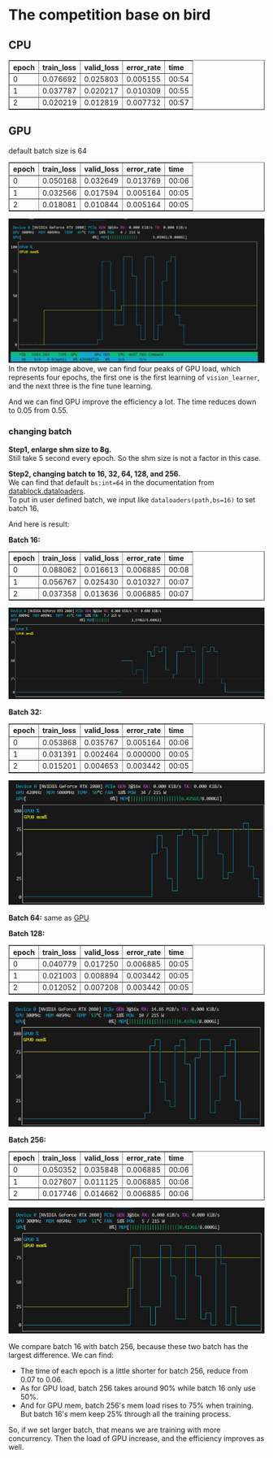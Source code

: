# The competition base on bird

## CPU

<table border="1" class="dataframe">
  <thead>
    <tr style="text-align: left;">
      <th>epoch</th>
      <th>train_loss</th>
      <th>valid_loss</th>
      <th>error_rate</th>
      <th>time</th>
    </tr>
  </thead>
  <tbody>
    <tr>
      <td>0</td>
      <td>0.076692</td>
      <td>0.025803</td>
      <td>0.005155</td>
      <td>00:54</td>
    </tr>
    <tr>
      <td>1</td>
      <td>0.037787</td>
      <td>0.020217</td>
      <td>0.010309</td>
      <td>00:55</td>
    </tr>
    <tr>
      <td>2</td>
      <td>0.020219</td>
      <td>0.012819</td>
      <td>0.007732</td>
      <td>00:57</td>
    </tr>
  </tbody>
</table>

## GPU

default batch size is 64

<table border="1" class="dataframe">
  <thead>
    <tr style="text-align: left;">
      <th>epoch</th>
      <th>train_loss</th>
      <th>valid_loss</th>
      <th>error_rate</th>
      <th>time</th>
    </tr>
  </thead>
  <tbody>
    <tr>
      <td>0</td>
      <td>0.050168</td>
      <td>0.032649</td>
      <td>0.013769</td>
      <td>00:06</td>
    </tr>
    <tr>
      <td>1</td>
      <td>0.032566</td>
      <td>0.017594</td>
      <td>0.005164</td>
      <td>00:05</td>
    </tr>
    <tr>
      <td>2</td>
      <td>0.018081</td>
      <td>0.010844</td>
      <td>0.005164</td>
      <td>00:05</td>
    </tr>
  </tbody>
</table>

![nvtop](/images/2024-04-14-GPUvsCPU/image.png)
In the nvtop image above, we can find four peaks of GPU load, which represents four epochs, the first one is the first learning of `vision_learner`, and the next three is the fine tune learning.

And we can find GPU improve the efficiency a lot. The time reduces down to 0.05 from 0.55.

### changing batch

**Step1, enlarge shm size to 8g.**\
Still take 5 second every epoch. So the shm size is not a factor in this case.

**Step2, changing batch to 16, 32, 64, 128, and 256.**\
We can find that default `bs:int=64` in the documentation from [datablock.dataloaders](https://docs.fast.ai/data.block.html#datablock.dataloaders).\
To put in user defined batch, we input like `dataloaders(path,bs=16)` to set batch 16.

And here is result:

**Batch 16:**
<table border="1" class="dataframe">
  <thead>
    <tr style="text-align: left;">
      <th>epoch</th>
      <th>train_loss</th>
      <th>valid_loss</th>
      <th>error_rate</th>
      <th>time</th>
    </tr>
  </thead>
  <tbody>
    <tr>
      <td>0</td>
      <td>0.088062</td>
      <td>0.016613</td>
      <td>0.006885</td>
      <td>00:08</td>
    </tr>
    <tr>
      <td>1</td>
      <td>0.056767</td>
      <td>0.025430</td>
      <td>0.010327</td>
      <td>00:07</td>
    </tr>
    <tr>
      <td>2</td>
      <td>0.037358</td>
      <td>0.013636</td>
      <td>0.006885</td>
      <td>00:07</td>
    </tr>
  </tbody>
</table>

![nvtop](/images/2024-04-14-GPUvsCPU/image16.png)

**Batch 32:**
<table border="1" class="dataframe">
  <thead>
    <tr style="text-align: left;">
      <th>epoch</th>
      <th>train_loss</th>
      <th>valid_loss</th>
      <th>error_rate</th>
      <th>time</th>
    </tr>
  </thead>
  <tbody>
    <tr>
      <td>0</td>
      <td>0.053868</td>
      <td>0.035767</td>
      <td>0.005164</td>
      <td>00:06</td>
    </tr>
    <tr>
      <td>1</td>
      <td>0.031391</td>
      <td>0.002464</td>
      <td>0.000000</td>
      <td>00:05</td>
    </tr>
    <tr>
      <td>2</td>
      <td>0.015201</td>
      <td>0.004653</td>
      <td>0.003442</td>
      <td>00:05</td>
    </tr>
  </tbody>
</table>

![nvtop](/images/2024-04-14-GPUvsCPU/image32.png)

**Batch 64:**
same as [GPU](#gpu)

**Batch 128:**
<table border="1" class="dataframe">
  <thead>
    <tr style="text-align: left;">
      <th>epoch</th>
      <th>train_loss</th>
      <th>valid_loss</th>
      <th>error_rate</th>
      <th>time</th>
    </tr>
  </thead>
  <tbody>
    <tr>
      <td>0</td>
      <td>0.040779</td>
      <td>0.017250</td>
      <td>0.006885</td>
      <td>00:05</td>
    </tr>
    <tr>
      <td>1</td>
      <td>0.021003</td>
      <td>0.008894</td>
      <td>0.003442</td>
      <td>00:05</td>
    </tr>
    <tr>
      <td>2</td>
      <td>0.012052</td>
      <td>0.007208</td>
      <td>0.003442</td>
      <td>00:05</td>
    </tr>
  </tbody>
</table>

![nvtop](/images/2024-04-14-GPUvsCPU/image128.png)

**Batch 256:**
<table border="1" class="dataframe">
  <thead>
    <tr style="text-align: left;">
      <th>epoch</th>
      <th>train_loss</th>
      <th>valid_loss</th>
      <th>error_rate</th>
      <th>time</th>
    </tr>
  </thead>
  <tbody>
    <tr>
      <td>0</td>
      <td>0.050352</td>
      <td>0.035848</td>
      <td>0.006885</td>
      <td>00:06</td>
    </tr>
    <tr>
      <td>1</td>
      <td>0.027607</td>
      <td>0.011125</td>
      <td>0.006885</td>
      <td>00:06</td>
    </tr>
    <tr>
      <td>2</td>
      <td>0.017746</td>
      <td>0.014662</td>
      <td>0.006885</td>
      <td>00:06</td>
    </tr>
  </tbody>
</table>

![nvtop](/images/2024-04-14-GPUvsCPU/image256.png)

We compare batch 16 with batch 256, because these two batch has the largest difference. We can find:

- The time of each epoch is a little shorter for batch 256, reduce from 0.07 to 0.06.
- As for GPU load, batch 256 takes around 90% while batch 16 only use 50%.
- And for GPU mem, batch 256's mem load rises to 75% when training. But batch 16's mem keep 25% through all the training process.

So, if we set larger batch, that means we are training with more concurrency. Then the load of GPU increase, and the efficiency improves as well.
